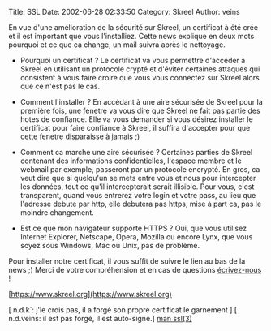Title: SSL
Date: 2002-06-28 02:33:50
Category: Skreel
Author: veins

En vue d'une amélioration de la sécurité sur Skreel, un certificat à été crée et il est important que vous l'installiez.
Cette news explique en deux mots pourquoi et ce que ca change, un mail suivra après le nettoyage.

- Pourquoi un certificat ?
Le certificat va vous permettre d'accéder à Skreel en utilisant un protocole crypté et d'éviter certaines attaques qui consistent à vous faire croire que vous vous connectez sur Skreel alors que ce n'est pas le cas.

- Comment l'installer ?
En accédant à une aire sécurisée de Skreel pour la première fois, une fenetre va vous dire que Skreel ne fait pas partie des hotes de confiance. Elle va vous demander si vous désirez installer le certificat pour faire confiance à Skreel, il suffira d'accepter pour que cette fenetre disparaisse à jamais  ;)

- Comment ca marche une aire sécurisée ?
Certaines parties de Skreel contenant des informations confidentielles, l'espace membre et le webmail par exemple, passeront par un protocole encrypté. En gros, ca veut dire que si quelqu'un se mets entre vous et nous pour intercepter les données, tout ce qu'il intercepterait serait illisible. Pour vous, c'est transparent, quand vous entrerez votre login et votre pass, au lieu que l'adresse debute par http, elle debutera pas https, mise à part ca, pas le moindre changement.

- Est ce que mon navigateur supporte HTTPS ?
Oui, que vous utilisez Internet Explorer, Netscape, Opera, Mozilla ou encore Lynx, que vous soyez sous Windows, Mac ou Unix, pas de problème.

Pour installer notre certificat, il vous suffit de suivre le lien au bas de la news  ;)
Merci de votre compréhension et en cas de questions [écrivez-nous](mailto:admins@skreel.org) !

[https://www.skreel.org](https://www.skreel.org)

[ n.d.k`: j'le crois pas, il a forgé son propre certificat le garnement ]
[ n.d.veins: il est pas forgé, il est auto-signé.]
[man ssl(3)](http://www.openbsd.org/cgi-bin/man.cgi?query=ssl&apropos=0&sektion=8&manpath=OpenBSD+Current&arch=i386&format=html)